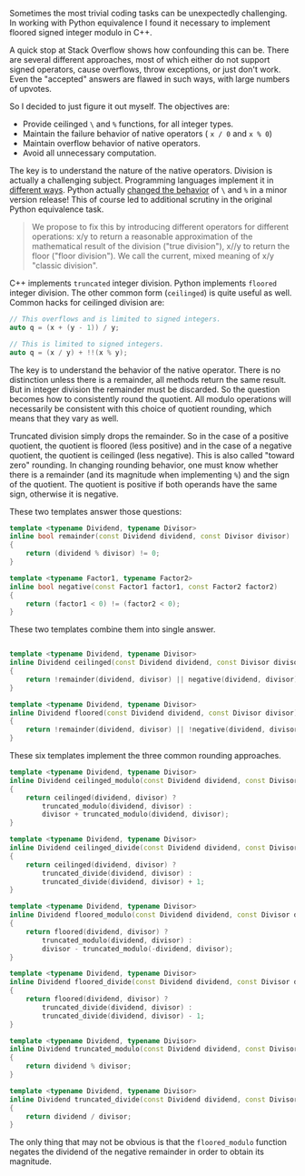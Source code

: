 Sometimes the most trivial coding tasks can be unexpectedly challenging. In working with Python equivalence I found it necessary to implement floored signed integer modulo in C++.

A quick stop at Stack Overflow shows how confounding this can be. There are several different approaches, most of which either do not support signed operators, cause overflows, throw exceptions, or just don't work. Even the "accepted" answers are flawed in such ways, with large numbers of upvotes.

So I decided to just figure it out myself. The objectives are:

* Provide ceilinged `\` and `%` functions, for all integer types.
* Maintain the failure behavior of native operators ( `x / 0` and `x % 0`)
* Maintain overflow behavior of native operators.
* Avoid all unnecessary computation.

The key is to understand the nature of the native operators. Division is actually a challenging subject. Programming languages implement it in [different ways](https://en.wikipedia.org/wiki/Modulo_operation). Python actually [changed the behavior](https://www.python.org/dev/peps/pep-0238/) of `\` and `%` in a minor version release! This of course led to additional scrutiny in the original Python equivalence task.

> We propose to fix this by introducing different operators for different operations: x/y to return a reasonable approximation of the mathematical result of the division ("true division"), x//y to return the floor ("floor division"). We call the current, mixed meaning of x/y "classic division".

C++ implements `truncated` integer division. Python implements `floored` integer division. The other common form (`ceilinged`) is quite useful as well. Common hacks for ceilinged division are:

```cpp
// This overflows and is limited to signed integers.
auto q = (x + (y - 1)) / y;

// This is limited to signed integers.
auto q = (x / y) + !!(x % y);
```

The key is to understand the behavior of the native operator. There is no distinction unless there is a remainder, all methods return the same result. But in integer division the remainder must be discarded. So the question becomes how to consistently round the quotient. All modulo operations will necessarily be consistent with this choice of quotient rounding, which means that they vary as well.

Truncated division simply drops the remainder. So in the case of a positive quotient, the quotient is floored (less positive) and in the case of a negative quotient, the quotient is ceilinged (less negative). This is also called "toward zero" rounding. In changing rounding behavior, one must know whether there is a remainder (and its magnitude when implementing `%`) and the sign of the quotient. The quotient is positive if both operands have the same sign, otherwise it is negative.

These two templates answer those questions:

```cpp
template <typename Dividend, typename Divisor>
inline bool remainder(const Dividend dividend, const Divisor divisor)
{
    return (dividend % divisor) != 0;
}

template <typename Factor1, typename Factor2>
inline bool negative(const Factor1 factor1, const Factor2 factor2)
{
    return (factor1 < 0) != (factor2 < 0);
}
```
These two templates combine them into single answer.
```cpp

template <typename Dividend, typename Divisor>
inline Dividend ceilinged(const Dividend dividend, const Divisor divisor)
{
    return !remainder(dividend, divisor) || negative(dividend, divisor);
}

template <typename Dividend, typename Divisor>
inline Dividend floored(const Dividend dividend, const Divisor divisor)
{
    return !remainder(dividend, divisor) || !negative(dividend, divisor);
}
```
These six templates implement the three common rounding approaches.
```cpp
template <typename Dividend, typename Divisor>
inline Dividend ceilinged_modulo(const Dividend dividend, const Divisor divisor)
{
    return ceilinged(dividend, divisor) ?
        truncated_modulo(dividend, divisor) :
        divisor + truncated_modulo(dividend, divisor);
}

template <typename Dividend, typename Divisor>
inline Dividend ceilinged_divide(const Dividend dividend, const Divisor divisor)
{
    return ceilinged(dividend, divisor) ?
        truncated_divide(dividend, divisor) :
        truncated_divide(dividend, divisor) + 1;
}
```
```cpp
template <typename Dividend, typename Divisor>
inline Dividend floored_modulo(const Dividend dividend, const Divisor divisor)
{
    return floored(dividend, divisor) ?
        truncated_modulo(dividend, divisor) :
        divisor - truncated_modulo(-dividend, divisor);
}

template <typename Dividend, typename Divisor>
inline Dividend floored_divide(const Dividend dividend, const Divisor divisor)
{
    return floored(dividend, divisor) ?
        truncated_divide(dividend, divisor) :
        truncated_divide(dividend, divisor) - 1;
}
```
```cpp
template <typename Dividend, typename Divisor>
inline Dividend truncated_modulo(const Dividend dividend, const Divisor divisor)
{
    return dividend % divisor;
}

template <typename Dividend, typename Divisor>
inline Dividend truncated_divide(const Dividend dividend, const Divisor divisor)
{
    return dividend / divisor;
}
```
The only thing that may not be obvious is that the `floored_modulo` function negates the dividend of the negative remainder in order to obtain its magnitude.